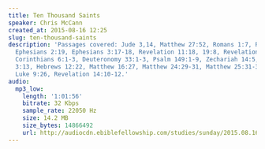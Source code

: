 ```yaml
---
title: Ten Thousand Saints
speaker: Chris McCann
created_at: 2015-08-16 12:25
slug: ten-thousand-saints
description: 'Passages covered: Jude 3,14, Matthew 27:52, Romans 1:7, Romans 8:27,
  Ephesians 2:19, Ephesians 3:17-18, Revelation 11:18, 19:8, Revelation 9:16-19, 1
  Corinthians 6:1-3, Deuteronomy 33:1-3, Psalm 149:1-9, Zechariah 14:5, 1 Thessalonians
  3:13, Hebrews 12:22, Matthew 16:27, Matthew 24:29-31, Matthew 25:31-33, Mark 8:38,
  Luke 9:26, Revelation 14:10-12.'
audio:
  mp3_low:
    length: '1:01:56'
    bitrate: 32 Kbps
    sample_rate: 22050 Hz
    size: 14.2 MB
    size_bytes: 14866492
    url: http://audiocdn.ebiblefellowship.com/studies/sunday/2015.08.16_McCann_-_Ten_Thousand_Saints.mp3
---
```

